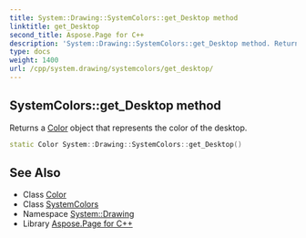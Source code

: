 ```yaml
---
title: System::Drawing::SystemColors::get_Desktop method
linktitle: get_Desktop
second_title: Aspose.Page for C++
description: 'System::Drawing::SystemColors::get_Desktop method. Returns a Color object that represents the color of the desktop in C++.'
type: docs
weight: 1400
url: /cpp/system.drawing/systemcolors/get_desktop/
---
```

## SystemColors::get_Desktop method


Returns a [Color](../../color/) object that represents the color of the desktop.

```cpp
static Color System::Drawing::SystemColors::get_Desktop()
```

## See Also

* Class [Color](../../color/)
* Class [SystemColors](../)
* Namespace [System::Drawing](../../)
* Library [Aspose.Page for C++](../../../)
